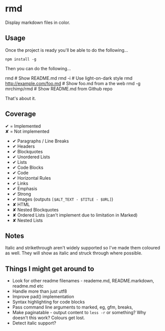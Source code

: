 # rmd #

Display markdown files in color.


## Usage ##

Once the project is ready you'll be able to do the following...

    npm install -g

Then you can do the following...

   rmd                            # Show README.md
   rmd -i                         # Use light-on-dark style
   rmd http://example.com/foo.md  # Show foo.md from a the web
   rmd -g mrchimp/rmd             # Show README.md from Github repo

That's about it.


## Coverage ##

✔ = Implemented  
✘ = Not implemented

 * ✔ Paragraphs / Line Breaks
 * ✔ Headers
 * ✔ Blockquotes
 * ✔ Unordered Lists
 * ✔ Lists
 * ✔ Code Blocks
 * ✔ Code
 * ✔ Horizontal Rules
 * ✔ Links
 * ✔ Emphasis
 * ✔ Strong
 * ✔ Images (outputs `[$ALT_TEXT - $TITLE - $URL]`)
 * ✘ HTML
 * ✘ Nested Blockquotes
 * ✘ Ordered Lists (can't implement due to limitation in Marked)
 * ✘ Nested Lists
 

## Notes ##

Italic and strikethrough aren't widely supported so I've made them coloured as well. They will show as italic and struck through where possible.


## Things I might get around to ##

* Look for other readme filenames - reademe.md, README.markdown, readme.md etc
* Handle more than just utf8
* Improve pad() implementation
* Syntax highlighting for code blocks
* Pass command line arguments to marked, eg, gfm, breaks, 
* Make paginatable - output content to `less -r` or something? Why doesn't this work? Colours get lost.
* Detect italic support?